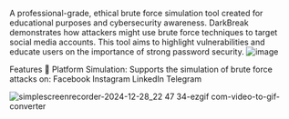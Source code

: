 A professional-grade, ethical brute force simulation tool created for educational purposes and cybersecurity awareness. DarkBreak demonstrates how attackers might use brute force techniques to target social media accounts. This tool aims to highlight vulnerabilities and educate users on the importance of strong password security.
![image](https://github.com/user-attachments/assets/7aea42ce-2107-419c-9d65-b27028c07d8b)

Features 🚀
Platform Simulation: Supports the simulation of brute force attacks on:
Facebook
Instagram
LinkedIn
Telegram

![simplescreenrecorder-2024-12-28_22 47 34-ezgif com-video-to-gif-converter](https://github.com/user-attachments/assets/e3e784b3-b5e3-45a6-9344-337765dc9173)



